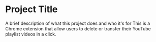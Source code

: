 
# Project Title

A brief description of what this project does and who it's for
This is a Chrome extension that allow users to delete or transfer their YouTube playlist videos in a click.



